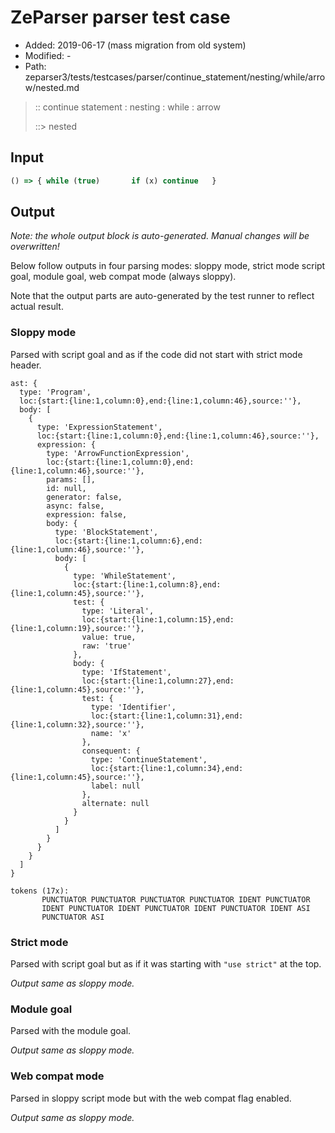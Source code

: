 # ZeParser parser test case

- Added: 2019-06-17 (mass migration from old system)
- Modified: -
- Path: zeparser3/tests/testcases/parser/continue_statement/nesting/while/arrow/nested.md

> :: continue statement : nesting : while : arrow
>
> ::> nested

## Input

`````js
() => { while (true)       if (x) continue   }
`````

## Output

_Note: the whole output block is auto-generated. Manual changes will be overwritten!_

Below follow outputs in four parsing modes: sloppy mode, strict mode script goal, module goal, web compat mode (always sloppy).

Note that the output parts are auto-generated by the test runner to reflect actual result.

### Sloppy mode

Parsed with script goal and as if the code did not start with strict mode header.

`````
ast: {
  type: 'Program',
  loc:{start:{line:1,column:0},end:{line:1,column:46},source:''},
  body: [
    {
      type: 'ExpressionStatement',
      loc:{start:{line:1,column:0},end:{line:1,column:46},source:''},
      expression: {
        type: 'ArrowFunctionExpression',
        loc:{start:{line:1,column:0},end:{line:1,column:46},source:''},
        params: [],
        id: null,
        generator: false,
        async: false,
        expression: false,
        body: {
          type: 'BlockStatement',
          loc:{start:{line:1,column:6},end:{line:1,column:46},source:''},
          body: [
            {
              type: 'WhileStatement',
              loc:{start:{line:1,column:8},end:{line:1,column:45},source:''},
              test: {
                type: 'Literal',
                loc:{start:{line:1,column:15},end:{line:1,column:19},source:''},
                value: true,
                raw: 'true'
              },
              body: {
                type: 'IfStatement',
                loc:{start:{line:1,column:27},end:{line:1,column:45},source:''},
                test: {
                  type: 'Identifier',
                  loc:{start:{line:1,column:31},end:{line:1,column:32},source:''},
                  name: 'x'
                },
                consequent: {
                  type: 'ContinueStatement',
                  loc:{start:{line:1,column:34},end:{line:1,column:45},source:''},
                  label: null
                },
                alternate: null
              }
            }
          ]
        }
      }
    }
  ]
}

tokens (17x):
       PUNCTUATOR PUNCTUATOR PUNCTUATOR PUNCTUATOR IDENT PUNCTUATOR
       IDENT PUNCTUATOR IDENT PUNCTUATOR IDENT PUNCTUATOR IDENT ASI
       PUNCTUATOR ASI
`````

### Strict mode

Parsed with script goal but as if it was starting with `"use strict"` at the top.

_Output same as sloppy mode._

### Module goal

Parsed with the module goal.

_Output same as sloppy mode._

### Web compat mode

Parsed in sloppy script mode but with the web compat flag enabled.

_Output same as sloppy mode._
